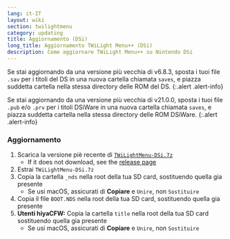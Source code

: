 ```yaml
---
lang: it-IT
layout: wiki
section: twilightmenu
category: updating
title: Aggiornamento (DSi)
long_title: Aggiornamento TWiLight Menu++ (DSi)
description: Come aggiornare TWiLight Menu++ su Nintendo DSi
---
```


Se stai aggiornando da una versione più vecchia di v6.8.3, sposta i tuoi file `.sav` per i titoli del DS in una nuova cartella chiamata `saves`, e piazza suddetta cartella nella stessa directory delle ROM del DS.
{:.alert .alert-info}

Se stai aggiornando da una versione più vecchia di v21.0.0, sposta i tuoi file `.pub` e/o `.prv` per i titoli DSiWare in una nuova cartella chiamata `saves`, e piazza suddetta cartella nella stessa directory delle ROM DSiWare.
{:.alert .alert-info}

### Aggiornamento
1. Scarica la versione piè recente di [`TWiLightMenu-DSi.7z`](https://github.com/DS-Homebrew/TWiLightMenu/releases/latest/download/TWiLightMenu-DSi.7z)
    - If it does not download, see the [release page](https://github.com/DS-Homebrew/TWiLightMenu/releases/latest)
1. Estrai `TWiLightMenu-DSi.7z`
1. Copia la cartella `_nds` nella root della tua SD card, sostituendo quella gia presente
    - Se usi macOS, assicurati di **Copiare** e `Unire`, non `Sostituire`
1. Copia il file `BOOT.NDS` nella root della tua SD card, sostituendo quella gia presente
1. **Utenti hiyaCFW:** Copia la cartella `title` nella root della tua SD card sostituendo quella gia presente
    - Se usi macOS, assicurati di **Copiare** e `Unire`, non `Sostituire`

